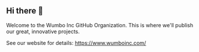 ## Hi there 👋

Welcome to the Wumbo Inc GitHub Organization. This is where we'll publish our great, innovative projects. 

See our website for details: https://www.wumboinc.com/
